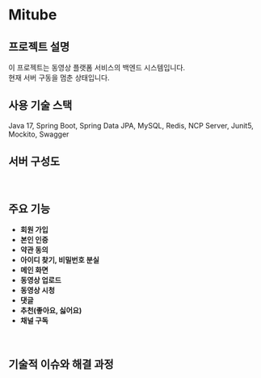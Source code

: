 # Mitube

## 프로젝트 설명
이 프로젝트는 동영상 플랫폼 서비스의 백엔드 시스템입니다.<br/> 현재 서버 구동을 멈춘 상태입니다.<br/>

## 사용 기술 스택
Java 17, Spring Boot, Spring Data JPA, MySQL, Redis, NCP Server, Junit5, Mockito, Swagger
<br/>

## 서버 구성도
<br/>

## 주요 기능

- **회원 가입**
- **본인 인증**
- **약관 동의**
- **아이디 찾기, 비밀번호 분실**
- **메인 화면**
- **동영상 업로드**
- **동영상 시청**
- **댓글**
- **추천(좋아요, 싫어요)**
- **채널 구독**
<br/>

## 기술적 이슈와 해결 과정
<br/>
